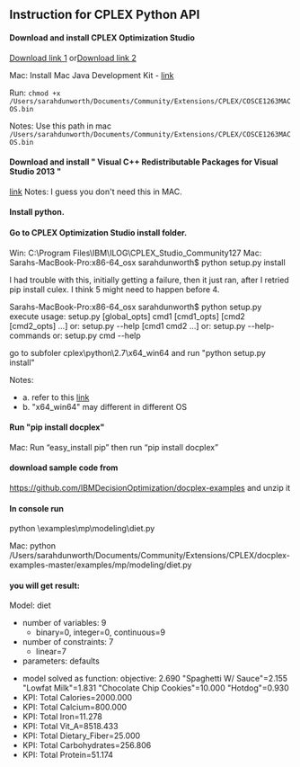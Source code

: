 ## Instruction for CPLEX Python API

#### Download and install CPLEX Optimization Studio
[Download link 1](https://www-01.ibm.com/marketing/iwm/iwm/web/reg/download.do?source=ESD-ILOG-OPST-EVAL&S_TACT=000000OA&S_CMP=web_ibm_ws_ilg-opt_bod_cospreviewedition-ov&S_PKG=CRY7XML&lang=en_US&cp=UTF-8)
or[Download link 2](
http://www-01.ibm.com/software/websphere/products/optimization/cplex-studio-community-edition/)

Mac:
Install Mac Java Development Kit  - [link](http://www.oracle.com/technetwork/java/javase/downloads/jdk8-downloads-2133151.html)

Run: 
`chmod +x /Users/sarahdunworth/Documents/Community/Extensions/CPLEX/COSCE1263MACOS.bin`

Notes: 
Use this path in mac `/Users/sarahdunworth/Documents/Community/Extensions/CPLEX/COSCE1263MACOS.bin`


####  Download and install " Visual C++ Redistributable Packages for Visual Studio 2013 "
[link](https://www.microsoft.com/en-US/download/details.aspx?id=40784)
Notes: I guess you don't need this in MAC.

####  Install python.

####  Go to CPLEX Optimization Studio install folder.
Win:
C:\Program Files\IBM\ILOG\CPLEX_Studio_Community127
Mac:
Sarahs-MacBook-Pro:x86-64_osx sarahdunworth$ python setup.py install

I had trouble with this, initially getting a failure, then it just ran, after I retried pip install culex. I think 5 might need to happen before 4. 

Sarahs-MacBook-Pro:x86-64_osx sarahdunworth$ python setup.py execute
usage: setup.py [global_opts] cmd1 [cmd1_opts] [cmd2 [cmd2_opts] ...]
   or: setup.py --help [cmd1 cmd2 ...]
   or: setup.py --help-commands
   or: setup.py cmd --help

go to subfoler cplex\python\2.7\x64_win64 and run "python setup.py install"

Notes: 
- a. refer to this [link](
http://www.ibm.com/support/knowledgecenter/SSSA5P_12.5.1/ilog.odms.cplex.help/CPLEX/GettingStarted/topics/set_up/Python_setup.html)
- b. "x64_win64" may different in different OS

####  Run "pip install docplex"
Mac:
Run “easy_install pip”
then run “pip install docplex”


####  download sample code from 
https://github.com/IBMDecisionOptimization/docplex-examples
and unzip it

####  In console run 
python \examples\mp\modeling\diet.py

Mac:
python /Users/sarahdunworth/Documents/Community/Extensions/CPLEX/docplex-examples-master/examples/mp/modeling/diet.py

#### you will get result:
Model: diet
 - number of variables: 9
   - binary=0, integer=0, continuous=9
 - number of constraints: 7
   - linear=7
 - parameters: defaults
* model solved as function:
objective: 2.690
  "Spaghetti W/ Sauce"=2.155
  "Lowfat Milk"=1.831
  "Chocolate Chip Cookies"=10.000
  "Hotdog"=0.930
* KPI: Total Calories=2000.000
* KPI: Total Calcium=800.000
* KPI: Total Iron=11.278
* KPI: Total Vit_A=8518.433
* KPI: Total Dietary_Fiber=25.000
* KPI: Total Carbohydrates=256.806
* KPI: Total Protein=51.174